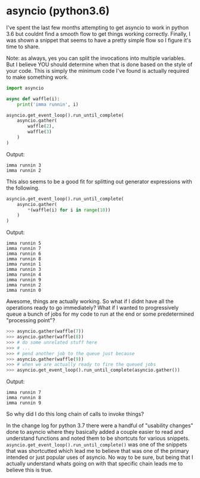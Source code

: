# asyncio (python3.6)

I've spent the last few months attempting to get asyncio to work in python 3.6 but couldnt find a smooth flow to get things working correctly. Finally, I was shown a snippet that seems to have a pretty simple flow so I figure it's time to share.

Note: as always, yes you can split the invocations into multiple variables. But I believe YOU should determine when that is done based on the style of your code. This is simply the minimum code I've found is actually required to make something work.

```python
import asyncio

async def waffle(i):
    print('imma runnin', i)

asyncio.get_event_loop().run_until_complete(
    asyncio.gather(
        waffle(2),
        waffle(3)
    )
)
```
Output:
```
imma runnin 3
imma runnin 2
```
This also seems to be a good fit for splitting out generator expressions with the following.
```python
asyncio.get_event_loop().run_until_complete(
    asyncio.gather(
        *(waffle(i) for i in range(10))
    )
)
```
Output:
```
imma runnin 5
imma runnin 7
imma runnin 6
imma runnin 8
imma runnin 1
imma runnin 3
imma runnin 4
imma runnin 9
imma runnin 2
imma runnin 0
```
Awesome, things are actually working. So what if I didnt have all the operations ready to go immediately? What if I wanted to progressively queue a bunch of jobs for my code to run at the end or some predetermined "processing point"?
```python
>>> asyncio.gather(waffle(7))
>>> asyncio.gather(waffle(8))
>>> # do some unrelated stuff here
>>> # ...
>>> # pend another job to the queue just because
>>> asyncio.gather(waffle(9))
>>> # when we are actually ready to fire the queued jobs
>>> asyncio.get_event_loop().run_until_complete(asyncio.gather())
``` 
Output:
```
imma runnin 7
imma runnin 8
imma runnin 9
```
So why did I do this long chain of calls to invoke things? 

In the change log for python 3.7 there were a handful of "usability changes" done to asyncio where they basically added a couple easier to read and understand functions and noted them to be shortcuts for various snippets. `asyncio.get_event_loop().run_until_complete()` was one of the snippets that was shortcutted which lead me to believe that was one of the primary intended or just popular uses of asyncio. No way to be sure, but being that I actually understand whats going on with that specific chain leads me to believe this is true.
